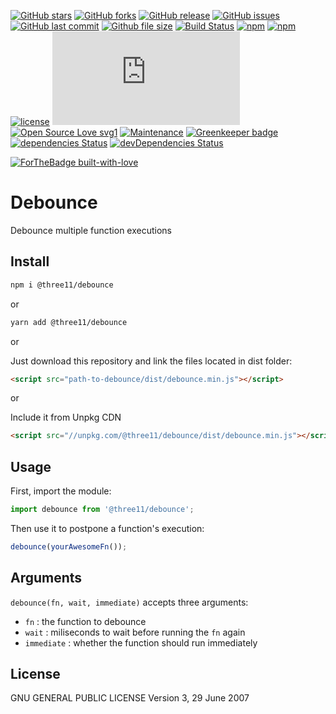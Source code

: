 [![GitHub stars](https://img.shields.io/github/stars/three11/debounce.svg?style=social&label=Stars)](https://github.com/three11/debounce)
[![GitHub forks](https://img.shields.io/github/forks/three11/debounce.svg?style=social&label=Fork)](https://github.com/three11/debounce/network#fork-destination-box)
[![GitHub release](https://img.shields.io/github/release/three11/debounce.svg)](https://github.com/three11/debounce/releases/latest)
[![GitHub issues](https://img.shields.io/github/issues/three11/debounce.svg)](https://github.com/three11/debounce/issues)
[![GitHub last commit](https://img.shields.io/github/last-commit/three11/debounce.svg)](https://github.com/three11/debounce/commits/master)
[![Github file size](https://img.shields.io/github/size/three11/debounce/dist/debounce.min.js.svg)](https://github.com/three11/debounce/)
[![Build Status](https://travis-ci.org/three11/debounce.svg?branch=master)](https://travis-ci.org/three11/debounce)
[![npm](https://img.shields.io/npm/dt/@three11/debounce.svg)](https://www.npmjs.com/package/@three11/debounce)
[![npm](https://img.shields.io/npm/v/@three11/debounce.svg)](https://www.npmjs.com/package/@three11/debounce)
[![license](https://img.shields.io/github/license/three11/debounce.svg)](https://github.com/three11/debounce)
[![Analytics](https://ga-beacon.appspot.com/UA-83446952-1/github.com/three11/debounce/README.md)](https://github.com/three11/debounce/)
[![Open Source Love svg1](https://badges.frapsoft.com/os/v1/open-source.svg?v=103)](https://github.com/three11/debounce/)
[![Maintenance](https://img.shields.io/badge/Maintained%3F-yes-green.svg)](https://github.com/three11/debounce/graphs/commit-activity)
[![Greenkeeper badge](https://badges.greenkeeper.io/three11/debounce.svg)](https://greenkeeper.io/)
[![dependencies Status](https://david-dm.org/three11/debounce/status.svg)](https://david-dm.org/three11/debounce)
[![devDependencies Status](https://david-dm.org/three11/debounce/dev-status.svg)](https://david-dm.org/three11/debounce?type=dev)

[![ForTheBadge built-with-love](https://ForTheBadge.com/images/badges/built-with-love.svg)](https://github.com/three11/)

# Debounce

Debounce multiple function executions

## Install

```sh
npm i @three11/debounce
```

or

```sh
yarn add @three11/debounce
```

or

Just download this repository and link the files located in dist folder:

```html
<script src="path-to-debounce/dist/debounce.min.js"></script>
```

or

Include it from Unpkg CDN

```html
<script src="//unpkg.com/@three11/debounce/dist/debounce.min.js"></script>
```

## Usage

First, import the module:

```javascript
import debounce from '@three11/debounce';
```

Then use it to postpone a function's execution:

```javascript
debounce(yourAwesomeFn());
```

## Arguments

`debounce(fn, wait, immediate)` accepts three arguments:

-   `fn` : the function to debounce
-   `wait` : miliseconds to wait before running the `fn` again
-   `immediate` : whether the function should run immediately

## License

GNU GENERAL PUBLIC LICENSE Version 3, 29 June 2007
